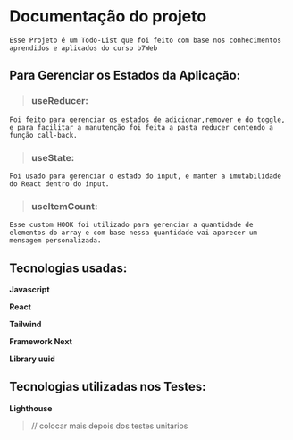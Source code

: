 #         Documentação do projeto

    Esse Projeto é um Todo-List que foi feito com base nos conhecimentos aprendidos e aplicados do curso b7Web


## Para Gerenciar os Estados da Aplicação:
 > ### useReducer: 
    Foi feito para gerenciar os estados de adicionar,remover e do toggle, e para facilitar a manutenção foi feita a pasta reducer contendo a função call-back.
 
 > ### useState:
    Foi usado para gerenciar o estado do input, e manter a imutabilidade do React dentro do input.

> ### useItemCount:
    Esse custom HOOK foi utilizado para gerenciar a quantidade de elementos do array e com base nessa quantidade vai aparecer um mensagem personalizada.

## Tecnologias usadas:
 **Javascript**

**React**

**Tailwind**

**Framework Next**

**Library uuid**

## Tecnologias utilizadas nos Testes:

**Lighthouse**

>// colocar mais depois dos testes unitarios 
